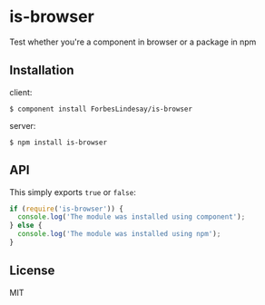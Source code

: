 # is-browser

  Test whether you're a component in browser or a package in npm

## Installation

  client:

    $ component install ForbesLindesay/is-browser

  server:

    $ npm install is-browser

## API

  This simply exports `true` or `false`:

```javascript
if (require('is-browser')) {
  console.log('The module was installed using component');
} else {
  console.log('The module was installed using npm');
}
```

## License

  MIT
